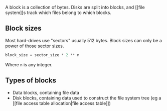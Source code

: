 A block is a collection of bytes. Disks are split into blocks, and [[file system]]s track which files belong to which blocks.

## Block sizes

Most hard-drives use "sectors" usually 512 bytes. Block sizes can only be a power of those sector sizes.

```js
block_size = sector_size * 2 ** n
```
Where `n` is any integer.

## Types of blocks
- Data blocks, containing file data
- Disk blocks, containing data used to construct the file system tree (eg a [[file access table allocation|file access table]])